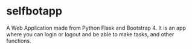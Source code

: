 # selfbotapp
A Web Application made from Python Flask and Bootstrap 4. It is an app where you can login or logout and be able to make tasks, and other functions.
